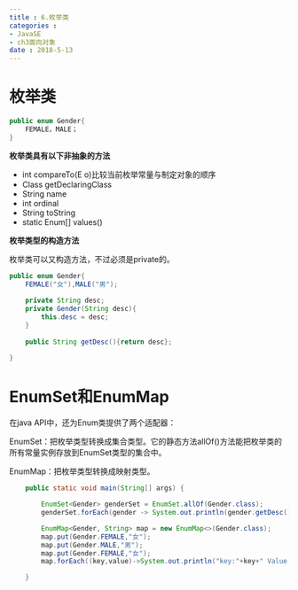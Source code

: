 ```yaml
---
title : 6.枚举类
categories : 
- JavaSE
- ch3面向对象
date : 2018-5-13
---
```


# 枚举类

```java
public enum Gender{
    FEMALE，MALE；
}
```

**枚举类具有以下非抽象的方法**

- int compareTo(E o)比较当前枚举常量与制定对象的顺序
- Class<E> getDeclaringClass 
- String name
- int ordinal
- String toString
- static Enum[] values()

**枚举类型的构造方法**

枚举类可以又构造方法，不过必须是private的。

```java
public enum Gender{
    FEMALE("女"),MALE("男");
    
    private String desc;
    private Gender(String desc){
        this.desc = desc;
    }
    
    public String getDesc(){return desc};
    
}
```

# EnumSet和EnumMap

在java API中，还为Enum类提供了两个适配器：

EnumSet：把枚举类型转换成集合类型。它的静态方法allOf()方法能把枚举类的所有常量实例存放到EnumSet类型的集合中。

EnumMap：把枚举类型转换成映射类型。

```java
	public static void main(String[] args) {

		EnumSet<Gender> genderSet = EnumSet.allOf(Gender.class);
		genderSet.forEach(gender -> System.out.println(gender.getDesc()) );

		EnumMap<Gender, String> map = new EnumMap<>(Gender.class);
		map.put(Gender.FEMALE,"女");
		map.put(Gender.MALE,"男");
		map.put(Gender.FEMALE,"女");
		map.forEach((key,value)->System.out.println("key:"+key+" Value:"+value));

	}
```

